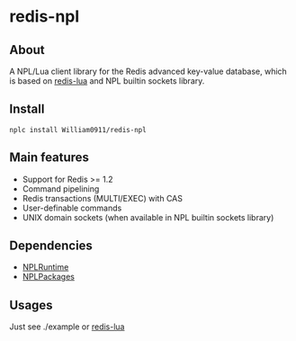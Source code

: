 # redis-npl #

## About ##

A NPL/Lua client library for the Redis advanced key-value database,
which is based on [redis-lua](https://github.com/nrk/redis-lua) and NPL builtin sockets library.

## Install ##
```
nplc install William0911/redis-npl
```

## Main features ##

- Support for Redis >= 1.2
- Command pipelining
- Redis transactions (MULTI/EXEC) with CAS
- User-definable commands
- UNIX domain sockets (when available in NPL builtin sockets library)


## Dependencies ##

- [NPLRuntime](https://github.com/LiXizhi/NPLRuntime)
- [NPLPackages](https://github.com/NPLPackages/main)


## Usages ##
Just see ./example or [redis-lua](https://github.com/nrk/redis-lua)
